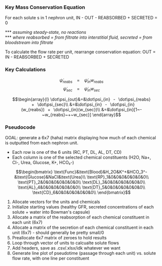 ### Key Mass Conservation Equation  
For each solute s in 1 nephron unit, IN - OUT - REABSORBED + SECRETED = 0  

*** *assuming steady-state, no reactions*  
*** *where reabsorbed = from filtrate into interstitial fluid, secreted = from bloodstream into filtrate*

To calculate the flow rate per unit, rearrange conservation equation: OUT = IN - REABSORBED + SECRETED

### Key Calculations
$$\dot\psi_{reabs}⠀=⠀\dot\psi_{in}w_{reabs}$$
$$\dot\psi_{sec}⠀=⠀\dot\psi_{in}w_{sec}$$

$$\begin{array}{l}
\dot\psi_{out}&=&\dot\psi_{in}⠀-⠀\dot\psi_{reabs}⠀+⠀\dot\psi_{sec}\\
&=&\dot\psi_{in}⠀-⠀\dot\psi_{in}(w_{reabs})⠀+⠀\dot\psi_{in}(w_{sec})\\
&=&\dot\psi_{in}[1~-~w_{reabs}~+~w_{sec}]
\end{array}$$


### Pseudocode  
GOAL: generate a 6x7 (haha) matrix displaying how much of each chemical is outputted from each nephron unit.
* Each row is one of the 6 units (RC, PT, DL, AL, DT, CD)
* Each column is one of the selected chemical constituents (H2O, Na+, Cl-, Urea, Glucose, K+, HCO₃-)

$$\begin{bmatrix}
\text{Func}&\text{Blood}&H_2O&K^+&HCO_3^-&\text{Glucose}&NaCl&\text{Urea}\\
\text{RP}_1&0&0&0&0&0&0&0\\
\text{PT}_2&0&0&0&0&0&0&0\\
\text{DL}_3&0&0&0&0&0&0&0\\
\text{AL}_4&0&0&0&0&0&0&0\\
\text{DT}_5&0&0&0&0&0&0&0\\
\text{CD}_6&0&0&0&0&0&0&0\\
\end{bmatrix}$$


1. Allocate vectors for the units and chemicals
2. Initialize starting values (healthy GFR, secreted concentrations of each solute + water into Bowman's capsule)
3. Allocate a matrix of the reabsorption of each chemical constituent in each unit (6x7)
4. Allocate a matrix of the secretion of each chemical constituent in each unit (6x7) - should generally be pretty small/0
5. Preallocate 6x7 matrix of zeroes to hold results
6. Loop through vector of units to calcualte solute flows
7. Add headers, save as .csv/.xlsx/idk whatever we want
8. Generate line plot of pseudotime (passage through each unit) vs. solute flow rate, with one line per constituent



